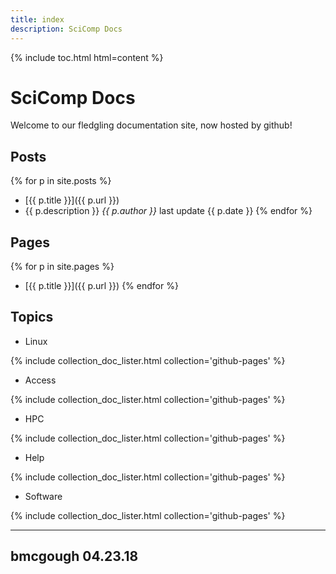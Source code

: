 ```yaml
---
title: index
description: SciComp Docs
---
```


{% include toc.html html=content %}

# SciComp Docs
Welcome to our fledgling documentation site, now hosted by github!

## Posts

{% for p in site.posts %}
 * [{{ p.title }}]({{ p.url }})
  * {{ p.description }} _{{ p.author }}_ last update {{ p.date }}
{% endfor %}

## Pages

{% for p in site.pages %}
 * [{{ p.title }}]({{ p.url }})
{% endfor %}

## Topics

* Linux

{% include collection_doc_lister.html collection='github-pages' %}

* Access

{% include collection_doc_lister.html collection='github-pages' %}

* HPC

{% include collection_doc_lister.html collection='github-pages' %}

* Help

{% include collection_doc_lister.html collection='github-pages' %}

* Software

{% include collection_doc_lister.html collection='github-pages' %}

---
bmcgough 04.23.18
---
